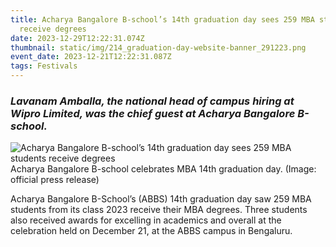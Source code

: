 ```yaml
---
title: Acharya Bangalore B-school’s 14th graduation day sees 259 MBA students
  receive degrees
date: 2023-12-29T12:22:31.074Z
thumbnail: static/img/214_graduation-day-website-banner_291223.png
event_date: 2023-12-21T12:22:31.087Z
tags: Festivals
---
```

### *Lavanam Amballa, the national head of campus hiring at Wipro Limited, was the chief guest at Acharya Bangalore B-school.*

![Acharya Bangalore B-school’s 14th graduation day sees 259 MBA students receive degrees](https://lh7-us.googleusercontent.com/GDdfMCXGFdKF4LEo8g4jWnBGjGKwlg4yIkJqdNk0ruHK7Mwig4gicspc4BRT7ymZ8HUIPNlpTH0dg3Kmf77tT-55JTPx6HkY8imA2UYrjIdAZ2NH9_1EyOlwDsfuAfMIVBs2PDj1R3Yuy1X-vYyIVQ)Acharya Bangalore B-school celebrates MBA 14th graduation day. (Image: official press release)

Acharya Bangalore B-School’s (ABBS) 14th graduation day saw 259 MBA students from its class 2023 receive their MBA degrees. Three students also received awards for excelling in academics and overall at the celebration held on December 21, at the ABBS campus in Bengaluru.